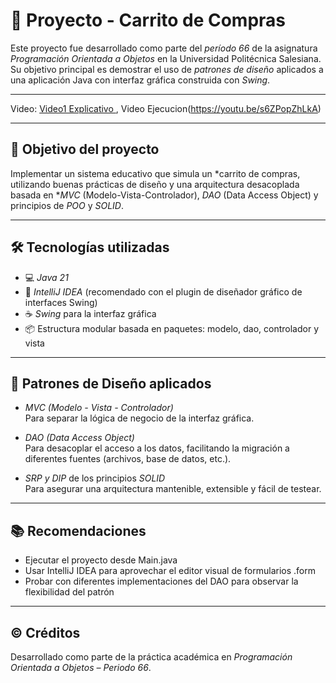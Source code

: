 # 🛒 Proyecto - Carrito de Compras

Este proyecto fue desarrollado como parte del *período 66* de la asignatura *Programación Orientada a Objetos* en la Universidad Politécnica Salesiana.  
Su objetivo principal es demostrar el uso de *patrones de diseño* aplicados a una aplicación Java con interfaz gráfica construida con *Swing*.

---

Video: [Video1 Explicativo ](https://youtu.be/p7KtRPEsLc8), Video Ejecucion(https://youtu.be/s6ZPopZhLkA)

---

## 🎯 Objetivo del proyecto

Implementar un sistema educativo que simula un *carrito de compras, utilizando buenas prácticas de diseño y una arquitectura desacoplada basada en **MVC* (Modelo-Vista-Controlador), *DAO* (Data Access Object) y principios de *POO* y *SOLID*.

---

## 🛠 Tecnologías utilizadas

- 💻 *Java 21*
- 🧰 *IntelliJ IDEA* (recomendado con el plugin de diseñador gráfico de interfaces Swing)
- ☕ *Swing* para la interfaz gráfica
- 📦 Estructura modular basada en paquetes: modelo, dao, controlador y vista

---

## 🧱 Patrones de Diseño aplicados

- *MVC (Modelo - Vista - Controlador)*  
  Para separar la lógica de negocio de la interfaz gráfica.

- *DAO (Data Access Object)*  
  Para desacoplar el acceso a los datos, facilitando la migración a diferentes fuentes (archivos, base de datos, etc.).

- *SRP y DIP* de los principios *SOLID*  
  Para asegurar una arquitectura mantenible, extensible y fácil de testear.

---


## 📚 Recomendaciones

- Ejecutar el proyecto desde Main.java
- Usar IntelliJ IDEA para aprovechar el editor visual de formularios .form
- Probar con diferentes implementaciones del DAO para observar la flexibilidad del patrón

---

## © Créditos

Desarrollado como parte de la práctica académica en *Programación Orientada a Objetos – Periodo 66*.
